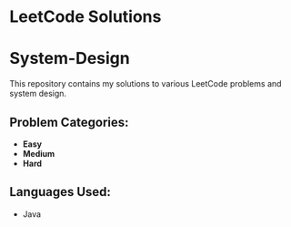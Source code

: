 # LeetCode Solutions
# System-Design

This repository contains my solutions to various LeetCode problems and system design.

## Problem Categories:
- **Easy**
- **Medium**
- **Hard**

## Languages Used:
- Java
